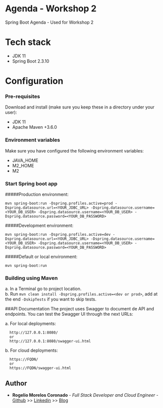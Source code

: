 # Agenda - Workshop 2

Spring Boot Agenda - Used for Workshop 2
<br>

# Tech stack
- JDK 11
- Spring Boot 2.3.10

# Configuration

### Pre-requisites

Download and install (make sure you keep these in a directory under your user):
 - JDK 11
 - Apache Maven +3.6.0

### Environment variables

Make sure you have configured the following environment variables:
- JAVA_HOME
- M2_HOME
- M2

### Start Spring boot app
  
  #####Production environment:
  ```
  mvn spring-boot:run -Dspring.profiles.active=prod -Dspring.datasource.url=<YOUR_JDBC_URL> -Dspring.datasource.username=<YOUR_DB_USER> -Dspring.datasource.username=<YOUR_DB_USER> -Dspring.datasource.password=<YOUR_DB_PASSWORD>
 ```
  #####Development environment:
   ```
  mvn spring-boot:run -Dspring.profiles.active=dev -Dspring.datasource.url=<YOUR_JDBC_URL> -Dspring.datasource.username=<YOUR_DB_USER> -Dspring.datasource.username=<YOUR_DB_USER> -Dspring.datasource.password=<YOUR_DB_PASSWORD>
 ```
#####Default or local environment:
   ```
  mvn spring-boot:run
 ```

### Building using Maven

a. In a Terminal go to project location.<br>
b. Run `mvn clean install -Dspring.profiles.active=<dev or prod>`, add at the end `-DskipTests` if you want to skip tests.

##API Documentation
The project uses Swagger to document de API and endpoints. You can test the Swagger UI through the next URLs:

a. For local deployments:
```
  http://127.0.0.1:8080/
  or
  http://127.0.0.1:8080/swagger-ui.html
 ```
 
b. For cloud deployments:
```
  https://FQDN/
  or
  https://FQDN/swagger-ui.html
 ```
 
 
 ## Author
 * **Rogelio Morelos Coronado** - *Full Stack Developer and Cloud Engineer* - [Github](https://github.com/rogeliomorelos) >> [Linkedin](https://www.linkedin.com/in/rogelio-morelos/) >> [Blog](https://devops4fun.io/)

